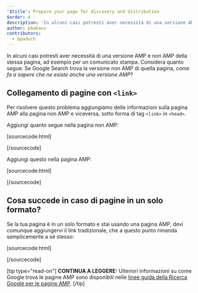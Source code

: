 ```yaml
---
'$title': Prepare your page for discovery and distribution
$order: 4
description: 'In alcuni casi potresti aver necessità di una versione AMP e non AMP della stessa pagina, ad esempio per un comunicato stampa. Considera quanto segue:...'
author: pbakaus
contributors:
  - bpaduch
---
```


In alcuni casi potresti aver necessità di una versione AMP e non AMP della stessa pagina, ad esempio per un comunicato stampa. Considera quanto segue: Se Google Search trova la versione non AMP di quella pagina, _come fa a sapere che ne esiste anche una versione AMP_?

## Collegamento di pagine con `<link>`

Per risolvere questo problema aggiungiamo delle informazioni sulla pagina AMP alla pagina non AMP e viceversa, sotto forma di tag `<link>` in `<head>`.

Aggiungi quanto segue nella pagina non AMP:

[sourcecode:html]

<link rel="amphtml" href="https://www.example.com/url/to/amp/document.html">
[/sourcecode]

Aggiungi questo nella pagina AMP:

[sourcecode:html]

<link rel="canonical" href="https://www.example.com/url/to/full/document.html">
[/sourcecode]

## Cosa succede in caso di pagine in un solo formato?

Se la tua pagina è in un solo formato e stai usando una pagina AMP, devi comunque aggiungervi il link tradizionale, che a questo punto rimanda semplicemente a sé stesso:

[sourcecode:html]

<link rel="canonical" href="https://www.example.com/url/to/amp/document.html">
[/sourcecode]

[tip type="read-on"] **CONTINUA A LEGGERE:** Ulteriori informazioni su come Google trova le pagine AMP sono disponibili nelle [linee guida della Ricerca Google per le pagine AMP](https://support.google.com/webmasters/answer/6340290). [/tip]
